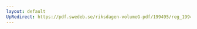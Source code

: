 ```yaml
---
layout: default
UpRedirect: https://pdf.swedeb.se/riksdagen-volumeG-pdf/199495/reg_199495/reg_199495_0444.pdf
---
```

